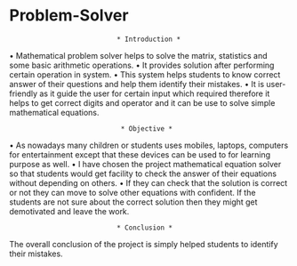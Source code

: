 # Problem-Solver
                               * Introduction *
                                
• Mathematical problem solver helps to solve the matrix, statistics and some basic 
arithmetic operations. 
• It provides solution after performing certain operation in system. 
• This system helps students to know correct answer of their questions and help them 
identify their mistakes. 
• It is user-friendly as it guide the user for certain input which required therefore it helps 
to get correct digits and operator and it can be use to solve simple mathematical 
equations.
 
                                * Objective *
                                 
• As nowadays many children or students uses mobiles, laptops, computers for 
entertainment except that these devices can be used to for learning purpose as well. 
• I have chosen the project mathematical equation solver so that students would get 
facility to check the answer of their equations without depending on others. 
• If they can check that the solution is correct or not they can move to solve other 
equations with confident. If the students are not sure about the correct solution then 
they might get demotivated and leave the work.

                               * Conclusion *
                               
The overall conclusion of the project is simply helped students to 
identify their mistakes.
